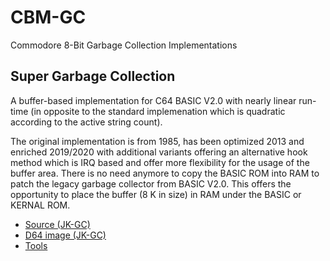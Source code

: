 CBM-GC
======

Commodore 8-Bit Garbage Collection Implementations

Super Garbage Collection
------------------------

A buffer-based implementation for C64 BASIC V2.0 with nearly linear run-time (in opposite to the standard implemenation which is quadratic according to the active string count).

The original implementation is from 1985, has been optimized 2013 and enriched 2019/2020 with additional variants offering an alternative hook method which is IRQ based and offer more flexibility for the usage of the buffer area. There is no need anymore to copy the BASIC ROM into RAM to patch the legacy garbage collector from BASIC V2.0. This offers the opportunity to place the buffer (8 K in size) in RAM under the BASIC or KERNAL ROM.

* [Source (JK-GC)](src/JK-GC)
* [D64 image (JK-GC)](images/supergc-2020-distrib.d64)
* [Tools](tools)
